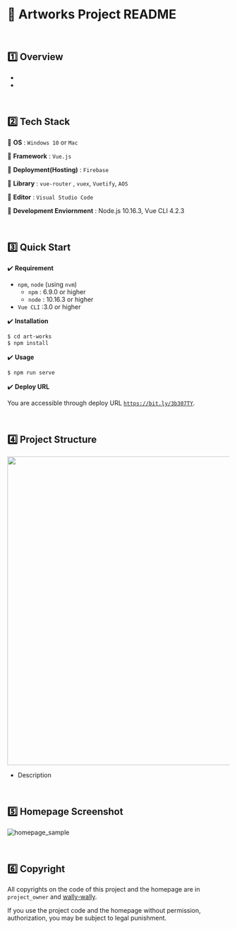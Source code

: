 # :art: Artworks Project README

<br>

## :one: Overview

- 
- 

<br>

## :two: Tech Stack

:round_pushpin: <b>OS</b> : `Windows 10` or `Mac`

:round_pushpin: <b>Framework</b> : `Vue.js`

:round_pushpin: <b>Deployment(Hosting)</b> : `Firebase`

:round_pushpin: <b>Library</b> : `vue-router` , `vuex`, `Vuetify`, `AOS`

:round_pushpin: <b>Editor</b> : `Visual Studio Code`

:round_pushpin: <b>Development Enviornment</b> : Node.js 10.16.3, Vue CLI 4.2.3

<br>

## :three: Quick Start

:heavy_check_mark: <b>Requirement</b>

- `npm`, `node` (using `nvm`)
  - `npm` : 6.9.0 or higher
  - `node` : 10.16.3 or higher
- `Vue CLI` :3.0 or higher

:heavy_check_mark: <b>Installation</b>

```bash
$ cd art-works
$ npm install
```

:heavy_check_mark: <b>Usage</b>

```bash
$ npm run serve
```

:heavy_check_mark: <b>Deploy URL</b>

You are accessible through deploy URL <a href="https://art-sample.firebaseapp.com" target="_blank"> `https://bit.ly/3b307TY`</a>.

<br>

## :four: Project Structure

<img src="https://user-images.githubusercontent.com/52685250/78021728-ae987a00-738e-11ea-83e2-cbf44eb4639f.png" width="700">

- Description

<br>

## :five: Homepage Screenshot

![homepage_sample](https://user-images.githubusercontent.com/52685250/80921040-9d3bf680-8dae-11ea-9bcf-67cd48603518.png)

<br>

## :six: Copyright

All copyrights on the code of this project and the homepage are in `project_owner` and [wally-wally](https://github.com/wally-wally).

If you use the project code and the homepage without permission, authorization, you may be subject to legal punishment.